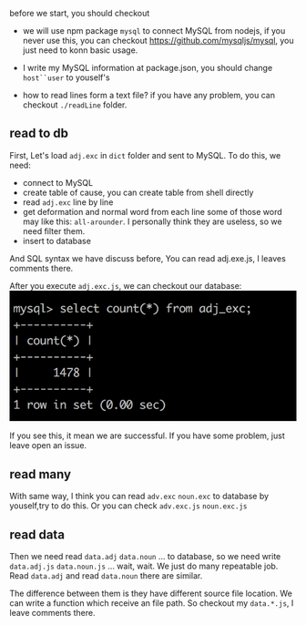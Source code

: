 before we start, you should checkout
- we will use npm package `mysql` to connect MySQL from nodejs, if you never use this, you can checkout https://github.com/mysqljs/mysql, you just need to konn basic usage.
- I write my MySQL information at package.json, you should change `host``user` to youself's

- how to read lines form a text file? if you have any problem, you can checkout `./readLine` folder.

## read to db
First, Let's load `adj.exc` in `dict` folder and sent to MySQL. To do this, we need:
- connect to MySQL 
- create table
  of cause, you can create table from shell directly
- read `adj.exc` line by line
- get deformation and normal word from each line
  some of those word may like this: `all-arounder`. I personally think they are useless, so we need filter them.
- insert to database

And SQL syntax we have discuss before, You can read adj.exe.js, I leaves comments there.

After you execute `adj.exc.js`, we can checkout our database:
![](./img/adj_exc.png)

If you see this, it mean we are successful. If you have some problem, just leave open an issue.

## read many
With same way, I think you can read `adv.exc` `noun.exc` to database by youself,try to do this. Or you can check `adv.exc.js` `noun.exc.js`

## read data
Then we need read `data.adj` `data.noun` ... to database, so we need write `data.adj.js` `data.noun.js` ... wait, wait. We just do many repeatable job. Read `data.adj` and read `data.noun` there are similar.

The difference between them is they have different source file location. We can write a function which receive an file path. So checkout my `data.*.js`, I leave comments there.

